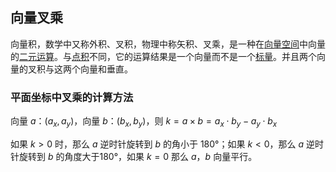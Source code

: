 ## 向量叉乘

向量积，数学中又称外积、叉积，物理中称矢积、叉乘，是一种在[向量空间](https://baike.baidu.com/item/向量空间/5936597)中向量的[二元运算](https://baike.baidu.com/item/二元运算/748189)。与[点积](https://baike.baidu.com/item/点积/9648528)不同，它的运算结果是一个向量而不是一个[标量](https://baike.baidu.com/item/标量/1530843)。并且两个向量的叉积与这两个向量和垂直。

### 平面坐标中叉乘的计算方法

向量 $a$：$(a_x, a_y)$，向量 $b$：$(b_x, b_y)$，则 $k = a\times b=a_x\cdot b_y-a_y\cdot b_x$

如果 $k>0$ 时，那么 $a$ 逆时针旋转到 $b$ 的角小于 180°；如果 $k<0$，那么 $a$ 逆时针旋转到 $b$ 的角度大于180°，如果 $k=0$ 那么 $a，b$  向量平行。

